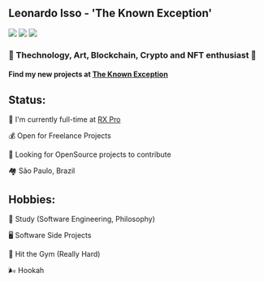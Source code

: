 ## Leonardo Isso - 'The Known Exception'

<a href="https://twitter.com/kwn_exception"><img src="https://img.shields.io/badge/Twitter-1DA1F2?style=for-the-badge&logo=twitter&logoColor=white"></img></a>
<a href="https://www.linkedin.com/in/leonardo-isso/"><img src="https://img.shields.io/badge/LinkedIn-0077B5?style=for-the-badge&logo=linkedin&logoColor=white"></img></a>
<a href="https://dev.to/theknownexception"><img src="https://img.shields.io/badge/dev.to-0A0A0A?style=for-the-badge&logo=dev.to&logoColor=white"></img></a>

### 💜 Thechnology, Art, Blockchain, Crypto and NFT enthusiast 💜

#### Find my new projects at [The Known Exception](https://github.com/TheKnownException)

**Status:**
--------------------------

🏢 I'm currently full-time at [RX Pro](https://rxpro.com.br/) 

💰 Open for Freelance Projects 

👀 Looking for OpenSource projects to contribute

🏘️ São Paulo, Brazil



**Hobbies:**
--------------------------

📖 Study (Software Engineering, Philosophy)

🖥️ Software Side Projects

💪 Hit the Gym (Really Hard)

🌬️ Hookah

<!--
**leo-isso/leo-isso** is a ✨ _special_ ✨ repository because its `README.md` (this file) appears on your GitHub profile.

Here are some ideas to get you started:

- 🔭 I’m currently working on ...
- 🌱 I’m currently learning ...
- 👯 I’m looking to collaborate on ...
- 🤔 I’m looking for help with ...
- 💬 Ask me about ...
- 📫 How to reach me: ...
- 😄 Pronouns: ...
- ⚡ Fun fact: ...
-->

